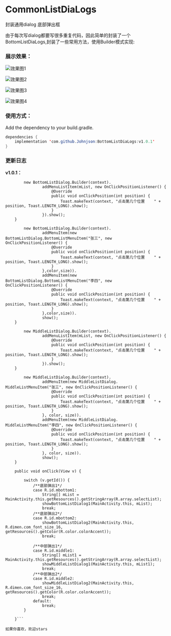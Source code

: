 # CommonListDiaLogs
封装通用dialog  底部弹出框

由于每次写dialog都要写很多重复代码，因此简单的封装了一个BottomListDiaLogs,封装了一些常用方法，使用Builder模式实现:

### 展示效果：
![效果图1](img/9FD09CD2-8D55-4528-9870-9547880BBDC6.png)

![效果图2](img/50C6C998-A2DE-4E18-B524-3D5D15F88EF9.png)

![效果图3](img/49F23D66-8D04-4857-908E-837C1F60F12A.png)

![效果图4](img/7D66D69D-FC66-40F1-B622-FBA8F2D219CD.png)

### 使用方式：

Add the dependency to your build.gradle.

```java
dependencies {
    implementation 'com.github.Johnjson:BottomListDiaLogs:v1.0.1'
}
```


### 更新日志

**v1.0.1：**

```  public void showBottomListDialog1(@final Context context, String[] mList) {
        new BottomListDialog.Builder(context).
                addMenuListItem(mList, new OnClickPositionListener() {
                    @Override
                    public void onClickPosition(int position) {
                        Toast.makeText(context, "点击第几个位置    " + position, Toast.LENGTH_LONG).show();
                    }
                }).show();
    }
```

```public void showBottomListDialog2( final Context context, int color, int size) {
        new BottomListDialog.Builder(context).
                addMenuItem(new BottomListDialog.BottomListMenuItem("张三", new OnClickPositionListener() {
                    @Override
                    public void onClickPosition(int position) {
                        Toast.makeText(context, "点击第几个位置    " + position, Toast.LENGTH_LONG).show();
                    }
                },color,size)).
                addMenuItem(new BottomListDialog.BottomListMenuItem("李四", new OnClickPositionListener() {
                    @Override
                    public void onClickPosition(int position) {
                        Toast.makeText(context, "点击第几个位置    " + position, Toast.LENGTH_LONG).show();
                    }
                },color,size)).
                show();
    }
```


```   public void showMiddleListDialog1(final Context context, String[] mList) {
        new MiddleListDialog.Builder(context).
                addMenuListItem(mList, new OnClickPositionListener() {
                    @Override
                    public void onClickPosition(int position) {
                        Toast.makeText(context, "点击第几个位置    " + position, Toast.LENGTH_LONG).show();
                    }
                }).show();
    }
```

``` public void showMiddleListDialog2(final Context context, int color, int size) {
        new MiddleListDialog.Builder(context).
                addMenuItem(new MiddleListDialog. MiddleListMenuItem("张三", new OnClickPositionListener() {
                    @Override
                    public void onClickPosition(int position) {
                        Toast.makeText(context, "点击第几个位置    " + position, Toast.LENGTH_LONG).show();
                    }
                }, color, size)).
                addMenuItem(new MiddleListDialog. MiddleListMenuItem("李四", new OnClickPositionListener() {
                    @Override
                    public void onClickPosition(int position) {
                        Toast.makeText(context, "点击第几个位置    " + position, Toast.LENGTH_LONG).show();
                    }
                }, color, size)).
                show();
    }
```


```    @Override
    public void onClick(View v) {

        switch (v.getId()) {
            /**底部弹出1*/
            case R.id.mbottom1:
                String[] mList = MainActivity.this.getResources().getStringArray(R.array.selectList);
                showBottomListDialog1(MainActivity.this, mList);
                break;
            /**底部弹出2*/
            case R.id.mbottom2:
                showBottomListDialog2(MainActivity.this, R.dimen.com_font_size_16, getResources().getColor(R.color.colorAccent));
                break;

            /**中部弹出1*/
            case R.id.middle1:
                String[] mList1 = MainActivity.this.getResources().getStringArray(R.array.selectList);
                showMiddleListDialog1(MainActivity.this, mList1);
                break;
            /**中部弹出2*/
            case R.id.middle2:
                showMiddleListDialog2(MainActivity.this, R.dimen.com_font_size_16, getResources().getColor(R.color.colorAccent));
                break;
            default:
                break;
        }

    }```

如果你喜欢，欢迎stars